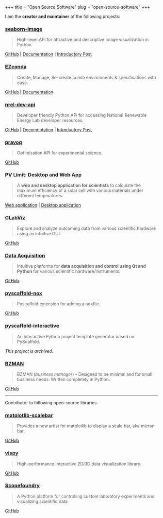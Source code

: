 +++
title = "Open Source Software"
slug = "open-source-software"
+++

I am the **creator and maintainer** of the following projects:

### [seaborn-image](https://github.com/SarthakJariwala/seaborn-image)
> High-level API for attractive and descriptive image visualization in Python.

[GitHub](https://github.com/SarthakJariwala/seaborn-image) | [Documentation](https://seaborn-image.sarthakjariwala.com/) | [Introductory Post](/posts/introducing-seaborn-image)

### [EZconda](https://github.com/SarthakJariwala/ezconda)
> Create, Manage, Re-create conda environments & specifications with ease.

[GitHub](https://github.com/SarthakJariwala/ezconda) | [Documentation](https://ezconda.sarthakjariwala.com/)

### [nrel-dev-api](https://github.com/SarthakJariwala/nrel_dev_api)
> Developer friendly Python API for accessing National Renewable Energy Lab developer resources.

[GitHub](https://github.com/SarthakJariwala/nrel_dev_api) | [Documentation](https://nrel-dev-api.readthedocs.io/) | [Introductory Post](/posts/sunny-in-seattle)

### [prayog](https://github.com/SarthakJariwala/prayog-python)

> Optimization API for experimental science.

[GitHub](https://github.com/SarthakJariwala/prayog-python)

### PV Limit: Desktop and Web App
> A **web and desktop application for scientists** to calculate the maximum efficiency of a solar cell with various materials under different temperatures.
    
[Web application](https://pvlimit.herokuapp.com/) | [Desktop application](https://github.com/SarthakJariwala/Shockley-Queisser-Calculator)

### [GLabViz](https://github.com/SarthakJariwala/Python_GUI_apps)
> Explore and analyze outcoming data from various scientific hardware using an intuitive GUI.

[GitHub](https://github.com/SarthakJariwala/Python_GUI_apps)

### [Data Acquisition](https://github.com/GingerLabUW/Microscope_App)
> Intuitive platforms for **data acquisition and control using Qt and Python** for various scientific hardware/instruments.

[GitHub](https://github.com/GingerLabUW/Microscope_App).

### [pyscaffold-nox](https://github.com/SarthakJariwala/pyscaffoldext-nox)

> Pyscaffold extension for adding a noxfile.

[GitHub](https://github.com/SarthakJariwala/pyscaffoldext-nox)

###  pyscaffold-interactive
> An interactive Python project template generator based on PyScaffold.

*This project is archived.*

### [BZMAN](https://github.com/SarthakJariwala/bzman)
> BZMAN (_business manager_) - Designed to be minimal and for small business needs. Written completely in Python.

[GitHub](https://github.com/SarthakJariwala/bzman)

---

Contributor to following open-source libraries.

### [matplotlib-scalebar](https://github.com/ppinard/matplotlib-scalebar)
> Provides a new artist for matplotlib to display a scale bar, aka micron bar.

[GitHub](https://github.com/ppinard/matplotlib-scalebar)

### [vispy](https://github.com/vispy/vispy)
> High-performance interactive 2D/3D data visualization library.

[GitHub](https://github.com/vispy/vispy)

### [Scopefoundry](https://github.com/ScopeFoundry/ScopeFoundry)
> A Python platform for controlling custom laboratory experiments and visualizing scientific data

[GitHub](https://github.com/ScopeFoundry/ScopeFoundry)
